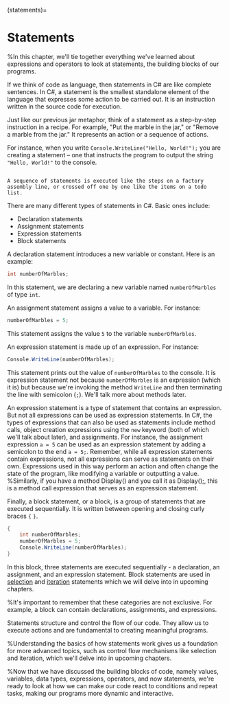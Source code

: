 (statements)=
# Statements


%In this chapter, we'll tie together everything we've learned about expressions and operators to look at statements, the building blocks of our programs.

If we think of code as language, then statements in C# are like complete sentences.
In C#, a statement is the smallest standalone element of the language that expresses some action to be carried out. It is an instruction written in the source code for execution.

Just like our previous jar metaphor, think of a statement as a step-by-step instruction in a recipe. For example, "Put the marble in the jar," or "Remove a marble from the jar." It represents an action or a sequence of actions.

For instance, when you write `Console.WriteLine("Hello, World!");` you are creating a statement – one that instructs the program to output the string `"Hello, World!"` to the console.

```{figure} https://media.discordapp.net/attachments/1118630713084870736/1122846176950100099/chrokh_a_simple_flat_illustration_of_a_factory_assembly_line_811ce040-7c43-4de6-a39c-d259bb1c6104.png?width=2700&height=1180

A sequence of statements is executed like the steps on a factory assembly line, or crossed off one by one like the items on a todo list.
```

There are many different types of statements in C#. Basic ones include:

- Declaration statements
- Assignment statements
- Expression statements
- Block statements

A declaration statement introduces a new variable or constant. Here is an example:

```csharp
int numberOfMarbles;
```

In this statement, we are declaring a new variable named `numberOfMarbles` of type `int`.

An assignment statement assigns a value to a variable. For instance:

```csharp
numberOfMarbles = 5;
```

This statement assigns the value `5` to the variable `numberOfMarbles`.

An expression statement is made up of an expression. For instance:

```csharp
Console.WriteLine(numberOfMarbles);
```

This statement prints out the value of `numberOfMarbles` to the console.
It is expression statement not because `numberOfMarbles` is an expression (which it is) but because we're invoking the method `WriteLine` and then terminating the line with semicolon (`;`).
We'll talk more about methods later.

An expression statement is a type of statement that contains an expression. But not all expressions can be used as expression statements. In C#, the types of expressions that can also be used as statements include method calls, object creation expressions using the `new` keyword (both of which we'll talk about later), and assignments. For instance, the assignment expression `a = 5` can be used as an expression statement by adding a semicolon to the end `a = 5;`.
Remember, while all expression statements contain expressions, not all expressions can serve as statements on their own. Expressions used in this way perform an action and often change the state of the program, like modifying a variable or outputting a value.
%Similarly, if you have a method Display() and you call it as Display();, this is a method call expression that serves as an expression statement.

Finally, a block statement, or a block, is a group of statements that are executed sequentially. It is written between opening and closing curly braces `{` `}`.

```csharp
{
    int numberOfMarbles;
    numberOfMarbles = 5;
    Console.WriteLine(numberOfMarbles);
}
```

In this block, three statements are executed sequentially - a declaration, an assignment, and an expression statement.
Block statements are used in [selection](selection) and [iteration](iteration) statements which we will delve into in upcoming chapters.

%It's important to remember that these categories are not exclusive. For example, a block can contain declarations, assignments, and expressions.

Statements structure and control the flow of our code. They allow us to execute actions and are fundamental to creating meaningful programs.

%Understanding the basics of how statements work gives us a foundation for more advanced topics, such as control flow mechanisms like selection and iteration, which we'll delve into in upcoming chapters.

%Now that we have discussed the building blocks of code, namely values, variables, data types, expressions, operators, and now statements, we're ready to look at how we can make our code react to conditions and repeat tasks, making our programs more dynamic and interactive.

